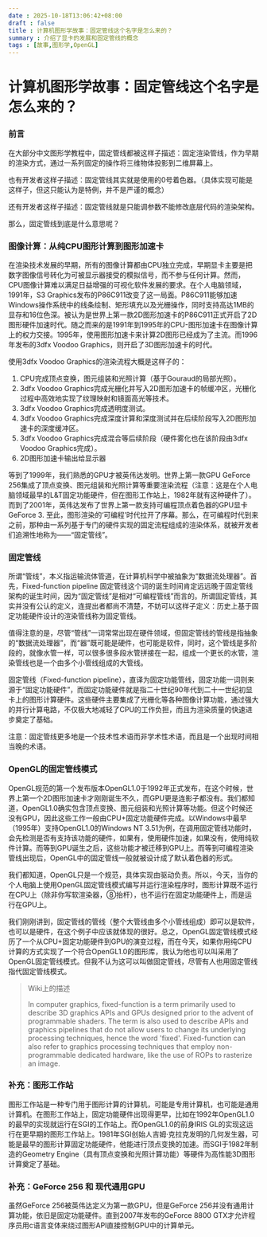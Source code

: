 ```yaml
---
date : 2025-10-18T13:06:42+08:00
draft : false
title : 计算机图形学故事：固定管线这个名字是怎么来的？
summary : 介绍了显卡的发展和固定管线的概念
tags : [故事,图形学,OpenGL]
---
```

# 计算机图形学故事：固定管线这个名字是怎么来的？

### 前言

在大部分中文图形学教程中，固定管线都被这样子描述：固定渲染管线，作为早期的渲染方式，通过一系列固定的操作将三维物体投影到二维屏幕上。

也有开发者这样子描述：固定管线其实就是使用的0号着色器。（具体实现可能是这样子，但这只能认为是特例，并不是严谨的概念）

还有开发者这样子描述：固定管线就是只能调参数不能修改底层代码的渲染架构。

那么，固定管线到底是什么意思呢？

### 图像计算：从纯CPU图形计算到图形加速卡

在渲染技术发展的早期，所有的图像计算都由CPU独立完成，早期显卡主要是把数字图像信号转化为可被显示器接受的模拟信号，而不参与任何计算。然而，CPU图像计算难以满足日益增强的可视化软件发展的要求。在个人电脑领域，1991年，S3 Graphics发布的P86C911改变了这一局面。P86C911能够加速Windows操作系统中的线条绘制、矩形填充以及光栅操作，同时支持高达1MB的显存和16位色深。被认为是世界上第一款2D图形加速卡的P86C911正式开启了2D图形硬件加速时代。随之而来的是1991年到1995年的CPU-图形加速卡在图像计算上的权力交接。1995年，使用图形加速卡来计算2D图形已经成为了主流。而1996年发布的3dfx Voodoo Graphics，则开启了3D图形加速卡的时代。

使用3dfx Voodoo Graphics的渲染流程大概是这样子的：

1. CPU完成顶点变换，图元组装和光照计算（基于Gouraud的局部光照）。
2. 3dfx Voodoo Graphics完成光栅化并写入2D图形加速卡的帧缓冲区，光栅化过程中高效地实现了纹理映射和镜面高光等技术。
3. 3dfx Voodoo Graphics完成透明度测试。
4. 3dfx Voodoo Graphics完成深度计算和深度测试并在后续阶段写入2D图形加速卡的深度缓冲区。
5. 3dfx Voodoo Graphics完成混合等后续阶段（硬件雾化也在该阶段由3dfx Voodoo Graphics完成）。
6. 2D图形加速卡输出给显示器

等到了1999年，我们熟悉的GPU才被英伟达发明。世界上第一款GPU GeForce 256集成了顶点变换、图元组装和光照计算等重要渲染流程（注意：这是在个人电脑领域最早的L&T固定功能硬件，但在图形工作站上，1982年就有这种硬件了）。而到了2001年，英伟达发布了世界上第一款支持可编程顶点着色器的GPU显卡GeForce 3. 至此，图形渲染的‘可编程’时代拉开了序幕。那么，在可编程时代到来之前，那种由一系列基于专门的硬件实现的固定流程组成的渲染体系，就被开发者们追溯性地称为——“固定管线”。

### 固定管线

所谓“管线”，本义指运输流体管道，在计算机科学中被抽象为“数据流处理器”。首先，Fixed-function pipeline 固定管线这个词的诞生时间肯定远远晚于固定管线架构的诞生时间，因为“固定管线”是相对“可编程管线”而言的。所谓固定管线，其实并没有公认的定义，连提出者都尚不清楚，不妨可以这样子定义：历史上基于固定功能硬件设计的渲染管线称为固定管线。

值得注意的是，尽管“管线”一词常常出现在硬件领域，但固定管线的管线是指抽象的“数据流处理器”，而“器”既可能是硬件，也可能是软件，同时，这个管线是多阶段的，就像水管一样，可以很多很多段水管拼接在一起，组成一个更长的水管，渲染管线也是一个由多个小管线组成的大管线。

固定管线（Fixed-function pipeline），直译为固定功能管线，固定功能一词则来源于“固定功能硬件”，而固定功能硬件就是指二十世纪90年代到二十一世纪初显卡上的图形计算硬件。这些硬件主要集成了光栅化等各种图像计算功能，通过强大的并行计算电路，不仅极大地减轻了CPU的工作负担，而且为渲染质量的快速进步奠定了基础。

注意：固定管线更多地是一个技术性术语而非学术性术语，而且是一个出现时间相当晚的术语。

### OpenGL的固定管线模式

OpenGL规范的第一个发布版本OpenGL1.0于1992年正式发布，在这个时候，世界上第一个2D图形加速卡才刚刚诞生不久，而GPU更是连影子都没有。我们都知道，OpenGL1.0确实包含顶点变换、图元组装和光照计算等功能。但这个时候还没有GPU，因此这些工作一般由CPU+固定功能硬件完成。以Windows中最早（1995年）支持OpenGL1.0的Windows NT 3.51为例，在调用固定管线功能时，会先检测是否有支持该功能的硬件，如果有，使用硬件加速，如果没有，使用纯软件计算。而等到GPU诞生之后，这些功能才被迁移到GPU上。而等到可编程渲染管线出现后，OpenGL中的固定管线一般就被设计成了默认着色器的形式。

我们都知道，OpenGL只是一个规范，具体实现由驱动负责。所以，今天，当你的个人电脑上使用OpenGL固定管线模式编写并运行渲染程序时，图形计算既不运行在CPU上（除非你写软渲染器，⑧抬杆），也不运行在固定功能硬件上，而是运行在GPU上。

我们刚刚讲到，固定管线的管线（整个大管线由多个小管线组成）即可以是软件，也可以是硬件，在这个例子中应该就体现的很好。总之，OpenGL固定管线模式经历了一个从CPU+固定功能硬件到GPU的演变过程，而在今天，如果你用纯CPU计算的方式实现了一个符合OpenGL1.0的图形库，我认为他也可以叫采用了OpenGL固定管线模式。但我不认为这可以叫做固定管线，尽管有人也用固定管线指代固定管线模式。

> Wiki上的描述
>
> In computer graphics, fixed-function is a term primarily used to describe 3D graphics APIs and GPUs designed prior to the advent of programmable shaders. The term is also used to describe APIs and graphics pipelines that do not allow users to change its underlying processing techniques, hence the word 'fixed'. Fixed-function can also refer to graphics processing techniques that employ non-programmable dedicated hardware, like the use of ROPs to rasterize an image.



### 补充：图形工作站

图形工作站是一种专门用于图形计算的计算机，可能是专用计算机，也可能是通用计算机。在图形工作站上，固定功能硬件出现得更早，比如在1992年OpenGL1.0的最早的实现就运行在SGI的工作站上。而OpenGL1.0的前身IRIS GL的实现这运行在更早期的图形工作站上。1981年SGI创始人吉姆·克拉克发明的几何发生器，可能是最早的图形计算固定功能硬件，他能进行顶点变换的加速。而SGI于1982年制造的Geometry Engine（具有顶点变换和光照计算功能）等硬件为高性能3D图形计算奠定了基础。



### 补充：GeForce 256 和 现代通用GPU

虽然GeForce 256被英伟达定义为第一款GPU，但是GeForce 256并没有通用计算功能，依旧是固定功能硬件。直到2007年发布的GeForce 8800 GTX才允许程序员用c语言变体来绕过图形API直接控制GPU中的计算单元。
